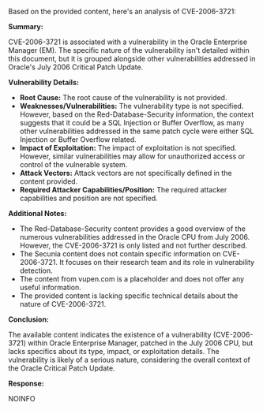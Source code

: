 Based on the provided content, here's an analysis of CVE-2006-3721:

**Summary:**

CVE-2006-3721 is associated with a vulnerability in the Oracle Enterprise Manager (EM). The specific nature of the vulnerability isn't detailed within this document, but it is grouped alongside other vulnerabilities addressed in Oracle's July 2006 Critical Patch Update.

**Vulnerability Details:**

*   **Root Cause:** The root cause of the vulnerability is not provided.
*   **Weaknesses/Vulnerabilities:** The vulnerability type is not specified. However, based on the Red-Database-Security information, the context suggests that it could be a  SQL Injection or Buffer Overflow, as many other vulnerabilities addressed in the same patch cycle were either SQL Injection or Buffer Overflow related.
*   **Impact of Exploitation:** The impact of exploitation is not specified. However, similar vulnerabilities may allow for unauthorized access or control of the vulnerable system.
*   **Attack Vectors:** Attack vectors are not specifically defined in the content provided.
*   **Required Attacker Capabilities/Position:** The required attacker capabilities and position are not specified.

**Additional Notes:**

*   The Red-Database-Security content provides a good overview of the numerous vulnerabilities addressed in the Oracle CPU from July 2006. However, the CVE-2006-3721 is only listed and not further described.
*   The Secunia content does not contain specific information on CVE-2006-3721. It focuses on their research team and its role in vulnerability detection.
*   The content from vupen.com is a placeholder and does not offer any useful information.
*   The provided content is lacking specific technical details about the nature of CVE-2006-3721.

**Conclusion:**

The available content indicates the existence of a vulnerability (CVE-2006-3721) within Oracle Enterprise Manager, patched in the July 2006 CPU, but lacks specifics about its type, impact, or exploitation details. The vulnerability is likely of a serious nature, considering the overall context of the Oracle Critical Patch Update.

**Response:**

NOINFO